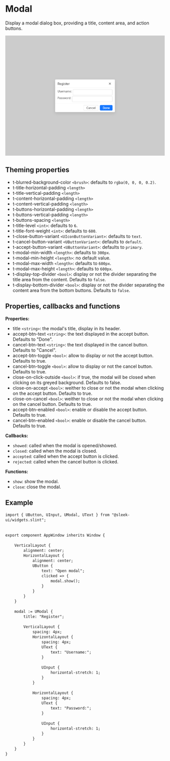 
# Modal
Display a modal dialog box, providing a title, content area, and action buttons.    

![modal presentation](images/modal.png)

## Theming properties
- t-blurred-background-color `<brush>`: defaults to `rgba(0, 0, 0, 0.2)`.
- t-title-horizontal-padding `<length>`
- t-title-vertical-padding `<length>`
- t-content-horizontal-padding `<length>`
- t-content-vertical-padding `<length>`
- t-buttons-horizontal-padding `<length>`
- t-buttons-vertical-padding `<length>`
- t-buttons-spacing `<length>`
- t-title-level `<int>`: defaults to `6`.
- t-title-font-weight `<int>`: defaults to `600`.
- t-close-button-variant `<UIconButtonVariant>`: defaults to `text`.
- t-cancel-button-variant `<UButtonVariant>`: defaults to `default`.
- t-accept-button-variant `<UButtonVariant>`: defaults to `primary`.
- t-modal-min-width `<length>`: defaults to `300px`.
- t-modal-min-height `<length>`: no default value.
- t-modal-max-width `<length>`: defaults to `600px`.
- t-modal-max-height `<length>`: defaults to `600px`.
- t-display-top-divider `<bool>`: display or not the divider separating the title area from the content. Defaults to `false`.
- t-display-bottom-divider `<bool>`: display or not the divider separating the content area from the bottom buttons. Defaults to `false`.

## Properties, callbacks and functions
**Properties:**
- title `<string>`: the modal's title, display in its header.
- accept-btn-text `<string>`: the text displayed in the accept button. Defaults to "Done".
- cancel-btn-text `<string>`: the text displayed in the cancel button. Defaults to "Cancel".
- accept-btn-toggle `<bool>`: allow to display or not the accept button. Defaults to true.
- cancel-btn-toggle `<bool>`: allow to display or not the cancel button. Defaults to true.
- close-on-click-outside `<bool>`: if true, the modal will be closed when clicking on its greyed background. Defaults to false.
- close-on-accept `<bool>`: weither to close or not the modal when clicking on the accept button. Defaults to true.
- close-on-cancel `<bool>`: weither to close or not the modal when clicking on the cancel button. Defaults to true.
- accept-btn-enabled `<bool>`: enable or disable the accept button. Defaults to true.
- cancel-btn-enabled `<bool>`: enable or disable the cancel button. Defaults to true.

**Callbacks:**
- `showed`: called when the modal is opened/showed.
- `closed`: called when the modal is closed.
- `accepted`: called when the accept button is clicked.
- `rejected`: called when the cancel button is clicked.

**Functions:**
- `show`: show the modal.
- `close`: close the modal.

## Example
```slint
import { UButton, UInput, UModal, UText } from "@sleek-ui/widgets.slint";


export component AppWindow inherits Window {
	
    VerticalLayout {
        alignment: center;
        HorizontalLayout {
            alignment: center;
            UButton {
                text: "Open modal";
                clicked => {
                    modal.show();
                }
            }
        }
    }

    modal := UModal {
        title: "Register";

        VerticalLayout {
            spacing: 4px;
            HorizontalLayout {
                spacing: 4px;
                UText {
                    text: "Username:";
                }

                UInput {
                    horizontal-stretch: 1;
                }
            }

            HorizontalLayout {
                spacing: 4px;
                UText {
                    text: "Password:";
                }

                UInput {
                    horizontal-stretch: 1;
                }
            }
        }
    }
}
```